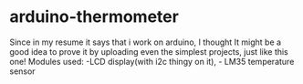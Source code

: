 # arduino-thermometer


Since in my resume it says that i work on arduino, I thought It might be a good idea to prove it by uploading even the simplest projects, just like this one! Modules used: -LCD display(with i2c thingy on it), - LM35 temperature sensor
